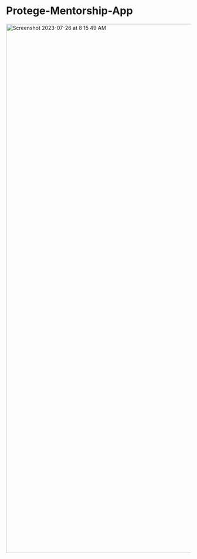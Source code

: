 # Protege-Mentorship-App

<img width="1440" alt="Screenshot 2023-07-26 at 8 15 49 AM" src="https://github.com/trinityhunter/Protege-Mentorship-App/assets/81758776/ae9142e2-cae7-4ed5-8d07-04fda88ad109">
